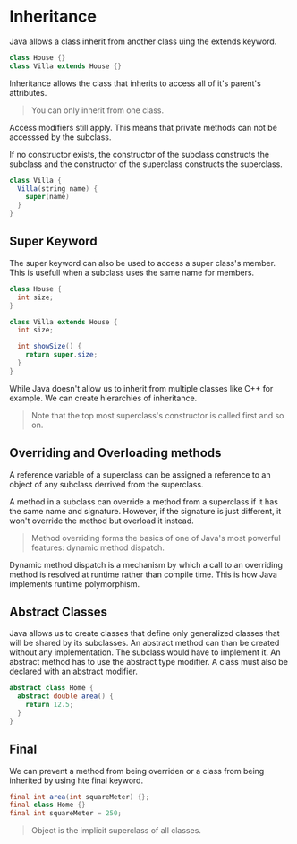 # Inheritance

Java allows a class inherit from another class uing the extends keyword.

```java
class House {}
class Villa extends House {}
```

Inheritance allows the class that inherits to access all of it's parent's
attributes.

> You can only inherit from one class.

Access modifiers still apply. This means that private methods can not be
accesssed by the subclass.

If no constructor exists, the constructor of the subclass constructs the
subclass and the constructor of the superclass constructs the superclass.

```java
class Villa {
  Villa(string name) {
    super(name)
  }
}
```

## Super Keyword

The super keyword can also be used to access a super class's member. This is
usefull when a subclass uses the same name for members.

```java
class House {
  int size;
}

class Villa extends House {
  int size;

  int showSize() {
    return super.size;
  }
}
```

While Java doesn't allow us to inherit from multiple classes like C++ for
example. We can create hierarchies of inheritance.

> Note that the top most superclass's constructor is called first and so on.

## Overriding and Overloading methods

A reference variable of a superclass can be assigned a reference to an object
of any subclass derrived from the superclass.

A method in a subclass can override a method from a superclass if it has the
same name and signature. However, if the signature is just different, it won't
override the method but overload it instead.

> Method overriding forms the basics of one of Java's most powerful features:
> dynamic method dispatch.

Dynamic method dispatch is a mechanism by which a call to an overriding method
is resolved at runtime rather than compile time. This is how Java implements
runtime polymorphism.

## Abstract Classes

Java allows us to create classes that define only generalized classes that will
be shared by its subclasses. An abstract method can than be created without
any implementation. The subclass would have to implement it. An abstract
method has to use the abstract type modifier. A class must also be declared
with an abstract modifier.

```java
abstract class Home {
  abstract double area() {
    return 12.5;
  }
}
```

## Final

We can prevent a method from being overriden or a class from being inherited
by using hte final keyword.

```java
final int area(int squareMeter) {};
final class Home {}
final int squareMeter = 250;
```

> Object is the implicit superclass of all classes.
